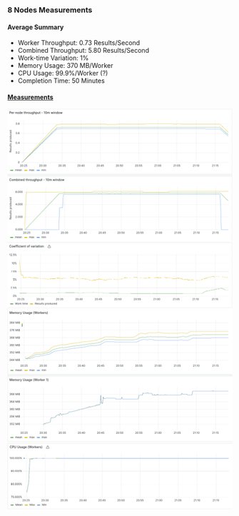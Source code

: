 ### 8 Nodes Measurements

#### Average Summary

- Worker Throughput: 0.73 Results/Second
- Combined Throughput: 5.80 Results/Second
- Work-time Variation: 1%
- Memory Usage: 370 MB/Worker
- CPU Usage: 99.9%/Worker (?)
- Completion Time: 50 Minutes

#### [Measurements](https://snapshots.raintank.io/dashboard/snapshot/5WAU734JTE7zNomfJMf8lupdt0qn4vdh?orgId=2)

![throughput](throughput.png)
![variation](variation.png)
![memory](memory.png)
![cpu](cpu.png)

